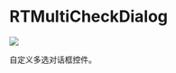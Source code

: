 # RTMultiCheckDialog
[![](https://jitpack.io/v/CodeWrt/RTMultiCheckDialog.svg)](https://jitpack.io/#CodeWrt/RTMultiCheckDialog)

自定义多选对话框控件。


